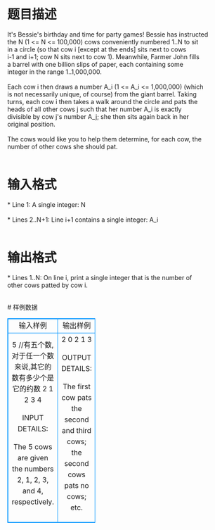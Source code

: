 # 

 
 # 题目描述 
<p>
It's Bessie's birthday and time for party games! Bessie has instructed<br>the N (1 <= N <= 100,000) cows conveniently numbered 1..N to sit<br>in a circle (so that cow i [except at the ends] sits next to cows<br>i-1 and i+1; cow N sits next to cow 1). Meanwhile, Farmer John fills<br>a barrel with one billion slips of paper, each containing some<br>integer in the range 1..1,000,000.<br><br>Each cow i then draws a number A_i (1 <= A_i <= 1,000,000) (which<br>is not necessarily unique, of course) from the giant barrel.  Taking<br>turns, each cow i then takes a walk around the circle and pats the<br>heads of all other cows j such that her number A_i is exactly<br>divisible by cow j's number A_j; she then sits again back in her<br>original position.<br><br>The cows would like you to help them determine, for each cow, the<br>number of other cows she should pat.<br><br></p> 

 
 # 输入格式 
<p>
* Line 1: A single integer: N<br><br>* Lines 2..N+1: Line i+1 contains a single integer: A_i<br><br></p> 

 
 # 输出格式 
<p>
* Lines 1..N: On line i, print a single integer that is the number of<br>        other cows patted by cow i.<br><br></p> 
# 样例数据
<style>
        table,table tr th, table tr td { border:1px solid #0094ff; }
        table { width: 200px; min-height: 25px; line-height: 25px; text-align: center; border-collapse: collapse;}   
    </style>
<table>
	<tr>
		<td>输入样例</td>
		<td>输出样例</td>
	</tr>
<tr><td>5  //有五个数,对于任一个数来说,其它的数有多少个是它的约数
2 
1
2
3
4

INPUT DETAILS:

The 5 cows are given the numbers 2, 1, 2, 3, and 4, respectively.

</td><td>2
0
2
1
3

OUTPUT DETAILS:

The first cow pats the second and third cows; the second cows pats no cows;
etc.</td></tr></table>
